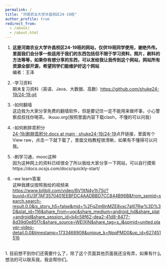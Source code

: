 ```yaml
---
permalink: /
title: "河南农业大学许昌校区24-19班"
author_profile: true
redirect_from: 
  - /about/
  - /about.html
---
```




 1. **这是河南农业大学许昌校区24-19班的网站，仅供19班同学使用，谢绝外传。里面我们会分享一些适用于我们的东西包括但不限于学习资料，照片，刷科的方法等等，如果你有想分享的东西，可以发给我让我传到这个网站，网站所有资源全部开源，希望同学们能维护好这个网站**
   <br>编者：王泽
 2. -学习资料<br>
    期末复习资料（英语、Java、大数据、高数）https://github.com/shuke24-19/24-19.git

 

 1. -如何翻墙<br>
    这边我为大家分享免费的翻墙软件，但是要记住一定不能用来做坏事，小心警察叔叔找你喝茶。 ikuuu.org(按照里面内容下载clash，不懂的可以问我） 
 3. -如何刷胖乖积分<br>
  [24-19/刷胖乖积分.docx at        main ·        shuke24-19/24-19](https://github.com/shuke24-19/24-19/blob/main/%E5%88%B7%E8%83%96%E4%B9%96%E7%A7%AF%E5%88%86.docx)点开链接，里面有个View raw，点击一下就下载了，里面文档教程很清晰，如果有不懂得可以问我。
 5. -刷学习通，mooc这种<br>
    因为这种网上的资料已经很全了所以我给大家分享一下网站，可以自行摸索https://docs.ocsjs.com/docs/quickly-start/
 6. -we learn答案<br>
    这种我建议按照我给的视频来 https://www.bilibili.com/video/BV1XN4y1h7Sj/?buvid=XU3F7AF3570401EEBFDC4AADBBD7CC844B96B&from_spmid=search.search-result.0.0&is_story_h5=false&mid=%2FqZm6lnMZE8vxc7aIIl7Rw%3D%3D&plat_id=116&share_from=ugc&share_medium=android_hd&share_plat=android&share_session_id=b4c58f62-dea2-41d8-8477-8d39d0e85f7c&share_source=WEIXIN&share_tag=s_i&spmid=united.player-video-detail.0.0&timestamp=1733468908&unique_k=NpqPMD0&up_id=627451516 

 

<br>
 1. 目前想不到你们还需要什么了，除了这个页面其他页面我还没有弄，如果有什么想法的可以联系我，我会帮你们。
